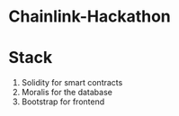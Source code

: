 # Chainlink-Hackathon
# Stack
1. Solidity for smart contracts
2. Moralis for the database
3. Bootstrap for frontend
